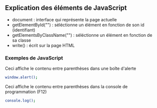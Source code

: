 ## Explication des éléments de JavaScript

- document						: interface qui représente la page actuelle
- getElementById("")			: séléctionne un élément en fonction de son id (identifiant)
- getElementsByClassName("")	: séléctionne un élément en fonction de sa classe
- write()						: écrit sur la page HTML


### Exemples de JavaScript

Ceci affiche le contenu entre parenthèses dans une boîte d'alerte
```bash
window.alert();
```

Ceci affiche le contenu entre parenthèses dans la console de programmation (F12)
```bash
console.log();
```
